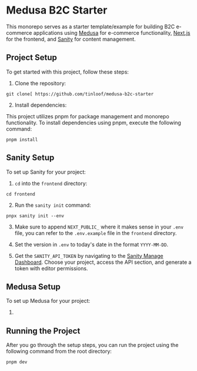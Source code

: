 # Medusa B2C Starter

This monorepo serves as a starter template/example for building B2C e-commerce applications using [Medusa](https://medusajs.com/) for e-commerce functionality, [Next.js](nextjs.org/) for the frontend, and [Sanity](https://sanity.io/) for content management.

## Project Setup

To get started with this project, follow these steps:

1. Clone the repository:

```
git clone[ https://github.com/tinloof/medusa-b2c-starter
```

2. Install dependencies:

This project utilizes pnpm for package management and monorepo functionality. To install dependencies using pnpm, execute the following command:

```
pnpm install
```

## Sanity Setup

To set up Sanity for your project:

1. `cd` into the `frontend` directory:

```
cd frontend
```

2. Run the `sanity init` command:

```
pnpx sanity init --env
```

3. Make sure to append `NEXT_PUBLIC_` where it makes sense in your `.env` file, you can refer to the `.env.example` file in the `frontend` directory.

4. Set the version in `.env` to today's date in the format `YYYY-MM-DD`.

5. Get the `SANITY_API_TOKEN` by navigating to the [Sanity Manage Dashboard](https://www.sanity.io/manage). Choose your project, access the API section, and generate a token with editor permissions.

## Medusa Setup

To set up Medusa for your project:

1.

## Running the Project

After you go through the setup steps, you can run the project using the following command from the root directory:

```
pnpm dev
```
